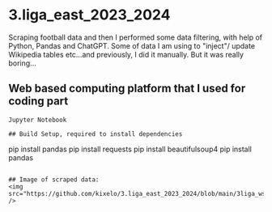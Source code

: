 # 3.liga_east_2023_2024
Scraping football data and then I performed some data filtering, with help of Python, Pandas and ChatGPT.
Some of data I am using to "inject"/ update Wikipedia tables etc...and previously, I did it manually. But it was really boring...

## Web based computing platform that I used for coding part
```
Jupyter Notebook

## Build Setup, required to install dependencies
```
pip install pandas
pip install requests
pip install beautifulsoup4
pip install pandas
```

## Image of scraped data:
<img src="https://github.com/kixelo/3.liga_east_2023_2024/blob/main/3liga_ws_data.PNG" />

